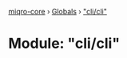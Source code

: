 [miqro-core](../README.md) › [Globals](../globals.md) › ["cli/cli"](_cli_cli_.md)

# Module: "cli/cli"


